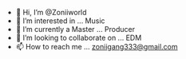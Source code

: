 - 👋 Hi, I’m @Zoniiworld
- 👀 I’m interested in ... Music
- 🌱 I’m currently a Master ... Producer
- 💞️ I’m looking to collaborate on ... EDM
- 📫 How to reach me ... zoniigang333@gmail.com

<!---
Zoniiworld/Zoniiworld is a ✨ special ✨ repository because its `README.md` (this file) appears on your GitHub profile.
You can click the Preview link to take a look at your changes.
--->
